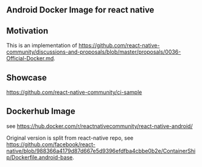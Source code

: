 ## Android Docker Image for react native



## Motivation
This is an implementation of https://github.com/react-native-community/discussions-and-proposals/blob/master/proposals/0036-Official-Docker.md.

## Showcase
https://github.com/react-native-community/ci-sample

## Dockerhub Image
see https://hub.docker.com/r/reactnativecommunity/react-native-android/

Original version is split from react-native repo, see https://github.com/facebook/react-native/blob/988366a4179d87d667e5d9396efdfba4cbbe0b2e/ContainerShip/Dockerfile.android-base.
